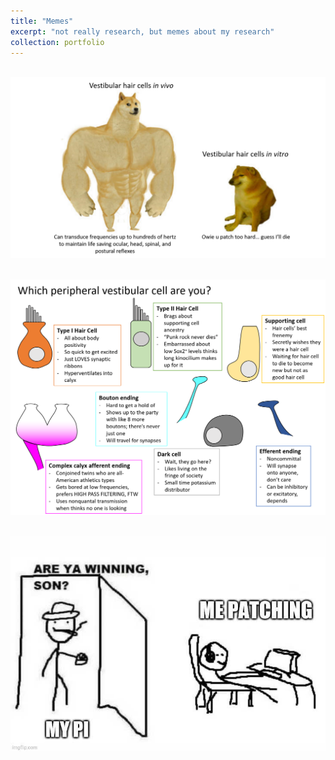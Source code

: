 ```yaml
---
title: "Memes"
excerpt: "not really research, but memes about my research"
collection: portfolio
---
```

<br/><img src='/images/buff doge vs crying cheems hair cell version.png'><br/>

<br/><img src='/images/personality quiz.png'><br/>

<br/><img src='/images/5afvqr.jpg'><br/>

